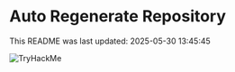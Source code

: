 # Auto Regenerate Repository

This README was last updated: 2025-05-30 13:45:45

 ![TryHackMe](https://tryhackme.com/badge/533634)